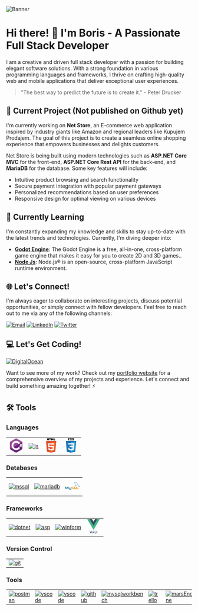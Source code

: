 ![Banner](https://github.com/BorisPaunovic/BorisPaunovic/assets/119711363/586d2366-beb8-4af6-8931-1b42a4f8dbf2)

# Hi there! 👋 I'm Boris - A Passionate Full Stack Developer

I am a creative and driven full stack developer with a passion for building elegant software solutions. With a strong foundation in various programming languages and frameworks, I thrive on crafting high-quality web and mobile applications that deliver exceptional user experiences.

> "The best way to predict the future is to create it." - Peter Drucker

## 🔭 Current Project (Not published on Github yet)

I'm currently working on **Net Store**, an E-commerce web application inspired by industry giants like Amazon and regional leaders like Kupujem Prodajem. The goal of this project is to create a seamless online shopping experience that empowers businesses and delights customers.

Net Store is being built using modern technologies such as **ASP.NET Core MVC** for the front-end, **ASP.NET Core Rest API** for the back-end, and **MariaDB** for the database. Some key features will include:

- Intuitive product browsing and search functionality
- Secure payment integration with popular payment gateways
- Personalized recommendations based on user preferences
- Responsive design for optimal viewing on various devices

 

## 🌱 Currently Learning

I'm constantly expanding my knowledge and skills to stay up-to-date with the latest trends and technologies. Currently, I'm diving deeper into:

- **[Godot Engine]([https://reactnative.dev/](https://godotengine.org/))**: The Godot Engine is a free, all-in-one, cross-platform game engine that makes it easy for you to create 2D and 3D games..
- **[Node Js]([https://graphql.org](https://nodejs.org/en)/)**: Node.js® is an open-source, cross-platform JavaScript runtime environment.



## 🌐 Let's Connect!

I'm always eager to collaborate on interesting projects, discuss potential opportunities, or simply connect with fellow developers. Feel free to reach out to me via any of the following channels:

[![Email](https://img.shields.io/badge/-Email-c14438?style=flat&logo=gmail&logoColor=white)](mailto:boris.paunovic2111@gmail.com)
[![LinkedIn](https://img.shields.io/badge/-LinkedIn-0a66c2?style=flat&logo=linkedin&logoColor=white)](https://www.linkedin.com/in/boris-paunovic-751198281)
[![Twitter](https://img.shields.io/badge/-Twitter-1da1f2?style=flat&logo=twitter&logoColor=white)](https://twitter.com/yourusername)

## 💻 Let's Get Coding!

[![DigitalOcean](https://img.shields.io/badge/-DigitalOcean-0080ff?style=flat&logo=digitalocean&logoColor=white)](https://m.do.co/c/yourreferralcode)

Want to see more of my work? Check out my [portfolio website](https://yourwebsite.com) for a comprehensive overview of my projects and experience. Let's connect and build something amazing together! ⚡️


## 🛠️ Tools

<div>
  <h3>Languages</h3>
  <table cellspacing="20">
    <tr>
      <td><a href="https://www.w3schools.com/cs/" target="_blank" rel="noreferrer"><img src="https://raw.githubusercontent.com/devicons/devicon/master/icons/csharp/csharp-original.svg" alt="csharp" width="40" height="40"/></a></td>
      <td><a href="https://www.w3schools.com/js/" target="_blank" rel="noreferrer"><img src="https://user-images.githubusercontent.com/25181517/117447155-6a868a00-af3d-11eb-9cfe-245df15c9f3f.png" alt="js" width="40" height="40"/></a></td>
      <td><a href="https://www.w3.org/html/" target="_blank" rel="noreferrer"><img src="https://raw.githubusercontent.com/devicons/devicon/master/icons/html5/html5-original-wordmark.svg" alt="html5" width="40" height="40"/></a></td>
      <td><a href="https://www.w3schools.com/css/" target="_blank" rel="noreferrer"><img src="https://raw.githubusercontent.com/devicons/devicon/master/icons/css3/css3-original-wordmark.svg" alt="css3" width="40" height="40"/></a></td>
    </tr>
  </table>

  <h3>Databases</h3>
  <table cellspacing="20">
    <tr>
      <td><a href="https://www.microsoft.com/en-us/sql-server" target="_blank" rel="noreferrer"><img src="https://github.com/marwin1991/profile-technology-icons/assets/19180175/3b371807-db7c-45b4-8720-c0cfc901680a" alt="mssql" width="40" height="40"/></a></td>
      <td><a href="https://mariadb.org/" target="_blank" rel="noreferrer"><img src="https://github.com/marwin1991/profile-technology-icons/assets/136815194/3c698a4f-84e4-4849-a900-476b14311634" alt="mariadb" width="40" height="40"/></a></td>
      <td><a href="https://www.mysql.com/" target="_blank" rel="noreferrer"><img src="https://raw.githubusercontent.com/devicons/devicon/master/icons/mysql/mysql-original-wordmark.svg" alt="mysql" width="40" height="40"/></a></td>
    </tr>
  </table>

  <h3>Frameworks</h3>
  <table cellspacing="20">
    <tr>
      <td><a href="https://dotnet.microsoft.com/" target="_blank" rel="noreferrer"><img src="https://upload.wikimedia.org/wikipedia/commons/thumb/7/7d/Microsoft_.NET_logo.svg/220px-Microsoft_.NET_logo.svg.png" alt="dotnet" width="40" height="40"/></a></td>
      <td><a href="https://dotnet.microsoft.com/en-us/apps/aspnet" target="_blank" rel="noreferrer"><img src="https://github.com/BorisPaunovic/BorisPaunovic/assets/119711363/2ec25c92-0801-445f-bdee-ccc8cbbfa058" alt="asp" width="40" height="40"/></a></td>
      <td><a href="https://learn.microsoft.com/en-us/dotnet/desktop/winforms/overview/?view=netdesktop-8.0" target="_blank" rel="noreferrer"><img src="https://github.com/BorisPaunovic/BorisPaunovic/assets/119711363/4822fcfb-1f21-422f-a52c-e7b5cc1a5aa7" alt="winform" width="40" height="40"/></a></td>
      <td><a href="https://vuejs.org/" target="_blank" rel="noreferrer"><img src="https://raw.githubusercontent.com/devicons/devicon/master/icons/vuejs/vuejs-original-wordmark.svg" alt="vuejs" width="40" height="40"/></a></td>
    </tr>
  </table>

  <h3>Version Control</h3>
  <table cellspacing="20">
    <tr>
      <td><a href="https://git-scm.com/" target="_blank" rel="noreferrer"><img src="https://www.vectorlogo.zone/logos/git-scm/git-scm-icon.svg" alt="git" width="40" height="40"/></a></td>
    </tr>
  </table>

  <h3>Tools</h3>
  <table cellspacing="20">
    <tr>
      <td><a href="https://postman.com" target="_blank" rel="noreferrer"><img src="https://www.vectorlogo.zone/logos/getpostman/getpostman-icon.svg" alt="postman" width="40" height="40"/></a></td>
      <td><a href="https://code.visualstudio.com/" target="_blank" rel="noreferrer"><img src="https://upload.wikimedia.org/wikipedia/commons/thumb/9/9a/Visual_Studio_Code_1.35_icon.svg/75px-Visual_Studio_Code_1.35_icon.svg.png" alt="vscode" width="40" height="40"/></a></td>
      <td><a href="https://visualstudio.microsoft.com/" target="_blank" rel="noreferrer"><img src="https://upload.wikimedia.org/wikipedia/commons/thumb/2/2c/Visual_Studio_Icon_2022.svg/150px-Visual_Studio_Icon_2022.svg.png" alt="vscode" width="40" height="40"/></a></td>
      <td><a href="https://github.com/" target="_blank" rel="noreferrer"><img src="https://user-images.githubusercontent.com/25181517/192108374-8da61ba1-99ec-41d7-80b8-fb2f7c0a4948.png" alt="github" width="40" height="40"/></a></td>
      <td><a href="https://www.mysql.com/products/workbench/" target="_blank" rel="noreferrer"><img src="https://cdn.icon-icons.com/icons2/1381/PNG/512/mysqlworkbench_93532.png" alt="mysqlworkbench" width="40" height="40"/></a></td>
      <td><a href="https://trello.com/" target="_blank" rel="noreferrer"><img src="https://user-images.githubusercontent.com/13432607/29981988-82cec158-8f58-11e7-9f26-473079c2a9b1.png" alt="trello" width="40" height="40"/></a></td>
      <td><a href="https://mars-server.net/" target="_blank" rel="noreferrer"><img src="https://github.com/BorisPaunovic/BorisPaunovic/assets/119711363/f7c52014-3336-4562-9698-86ca6ee296a7" alt="marsEngine" width="40" height="40"/></a></td>
      <td><a href="https://learn.microsoft.com/en-us/sql/ssms/sql-server-management-studio-ssms?view=sql-server-ver16" target="_blank" rel="noreferrer"><img src="https://encrypted-tbn0.gstatic.com/images?q=tbn:ANd9GcSaV3zW9PxfAiVweb7WUm5HJBBBakUV4uO5BT4fOOnviQ&s" alt="trello" width="40" height="40"/></a></td>
    </tr>
  </table>
</div>
